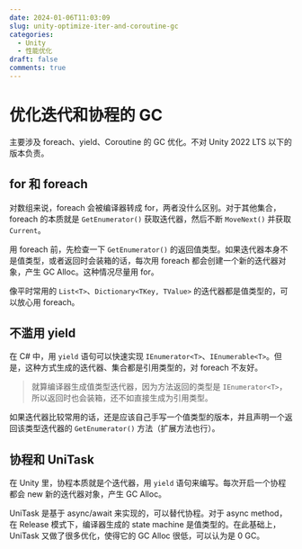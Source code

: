 ```yaml
---
date: 2024-01-06T11:03:09
slug: unity-optimize-iter-and-coroutine-gc
categories:
  - Unity
  - 性能优化
draft: false
comments: true
---
```


# 优化迭代和协程的 GC

<!-- more -->

主要涉及 foreach、yield、Coroutine 的 GC 优化。不对 Unity 2022 LTS 以下的版本负责。

## for 和 foreach

对数组来说，foreach 会被编译器转成 for，两者没什么区别。对于其他集合，foreach 的本质就是 `GetEnumerator()` 获取迭代器，然后不断 `MoveNext()` 并获取 `Current`。

用 foreach 前，先检查一下 `GetEnumerator()` 的返回值类型。如果迭代器本身不是值类型，或者返回时会装箱的话，每次用 foreach 都会创建一个新的迭代器对象，产生 GC Alloc。这种情况尽量用 for。

像平时常用的 `List<T>`、`Dictionary<TKey, TValue>` 的迭代器都是值类型的，可以放心用 foreach。

## 不滥用 yield

在 C# 中，用 `yield` 语句可以快速实现 `IEnumerator<T>`、`IEnumerable<T>`。但是，这种方式生成的迭代器、集合都是引用类型的，对 foreach 不友好。

> 就算编译器生成值类型迭代器，因为方法返回的类型是 `IEnumerator<T>`，所以返回时也会装箱，还不如直接生成为引用类型。

如果迭代器比较常用的话，还是应该自己手写一个值类型的版本，并且声明一个返回该类型迭代器的 `GetEnumerator()` 方法（扩展方法也行）。

## 协程和 UniTask

在 Unity 里，协程本质就是个迭代器，用 `yield` 语句来编写。每次开启一个协程都会 new 新的迭代器对象，产生 GC Alloc。

UniTask 是基于 async/await 来实现的，可以替代协程。对于 async method，在 Release 模式下，编译器生成的 state machine 是值类型的。在此基础上，UniTask 又做了很多优化，使得它的 GC Alloc 很低，可以认为是 0 GC。
